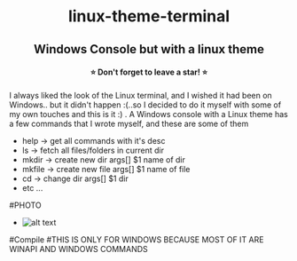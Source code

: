 <h1 align="center">linux-theme-terminal</h1>
<h2 align="center">Windows Console but with a linux theme</h2>
<h4 align="center">⭐ Don't forget to leave a star! ⭐</h4>


I always liked the look of the Linux terminal, and I wished it had been on Windows.. but it didn't happen :(..so I decided to do it myself with some of my own touches and this is it :) .
A Windows console with a Linux theme has a few commands that I wrote myself, and these are some of them

* help -> get all commands with it's desc
* ls -> fetch all files/folders in current dir
* mkdir -> create new dir args[] $1 name of dir
* mkfile -> create new file args[] $1 name of file
* cd -> change dir args[] $1 dir
* etc ...

#PHOTO
* ![alt text](https://cdn.discordapp.com/attachments/725201064147550218/949016019702284398/Screenshot_2022-03-03_214518.png)


#Compile
#THIS IS ONLY FOR WINDOWS BECAUSE MOST OF IT ARE WINAPI AND WINDOWS COMMANDS
